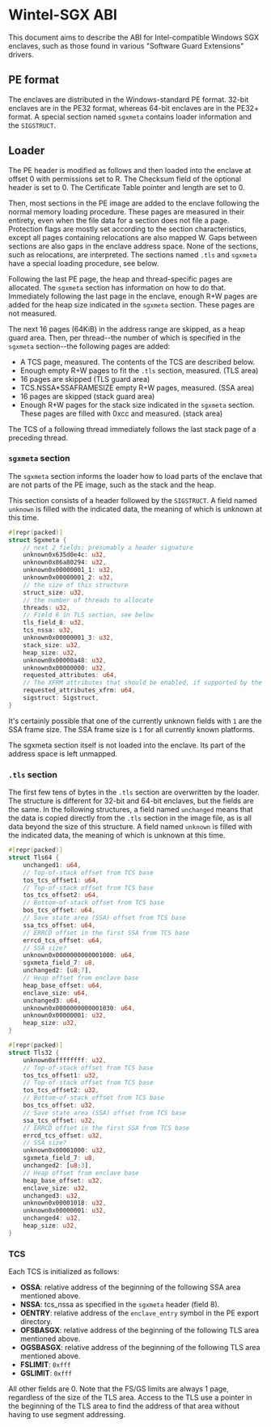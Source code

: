 # Wintel-SGX ABI

This document aims to describe the ABI for Intel-compatible Windows SGX
enclaves, such as those found in various "Software Guard Extensions" drivers.

## PE format

The enclaves are distributed in the Windows-standard PE format. 32-bit enclaves
are in the PE32 format, whereas 64-bit enclaves are in the PE32+ format. A
special section named `sgxmeta` contains loader information and the
`SIGSTRUCT`.

## Loader

The PE header is modified as follows and then loaded into the enclave at offset
0 with permissions set to R. The Checksum field of the optional header is set
to 0. The Certificate Table pointer and length are set to 0.

Then, most sections in the PE image are added to the enclave following the
normal memory loading procedure. These pages are measured in their entirety,
even when the file data for a section does not file a page. Protection flags
are mostly set according to the section characteristics, except all pages
containing relocations are also mapped W. Gaps between sections are also gaps
in the enclave address space. None of the sections, such as relocations, are
interpreted. The sections named `.tls` and `sgxmeta` have a special loading
procedure, see below.

Following the last PE page, the heap and thread-specific pages are allocated.
The `sgxmeta` section has information on how to do that. Immediately following
the last page in the enclave, enough R+W pages are added for the heap size
indicated in the `sgxmeta` section. These pages are not measured.

The next 16 pages (64KiB) in the address range are skipped, as a heap guard
area. Then, per thread--the number of which is specified in the `sgxmeta`
section--the following pages are added:

- A TCS page, measured. The contents of the TCS are described below.
- Enough empty R+W pages to fit the `.tls` section, measured. (TLS area)
- 16 pages are skipped (TLS guard area)
- TCS.NSSA*SSAFRAMESIZE empty R+W pages, measured. (SSA area)
- 16 pages are skipped (stack guard area)
- Enough R+W pages for the stack size indicated in the `sgxmeta` section. These
  pages are filled with 0xcc and measured. (stack area)

The TCS of a following thread immediately follows the last stack page of a
preceding thread.

### `sgxmeta` section

The `sgxmeta` section informs the loader how to load parts of the enclave that
are not parts of the PE image, such as the stack and the heap.

This section consists of a header followed by the `SIGSTRUCT`. A field named
`unknown` ìs filled with the indicated data, the meaning of which is unknown at
this time.

```rust
#[repr(packed)]
struct Sgxmeta {
	// next 2 fields: presumably a header signature
	unknown0x635d0e4c: u32,
	unknown0x86a80294: u32,
	unknown0x00000001_1: u32,
	unknown0x00000001_2: u32,
	// the size of this structure
	struct_size: u32,
	// the number of threads to allocate
	threads: u32,
	// Field 8 in TLS section, see below
	tls_field_8: u32,
	tcs_nssa: u32,
	unknown0x00000001_3: u32,
	stack_size: u32,
	heap_size: u32,
	unknown0x00000a48: u32,
	unknown0x00000000: u32,
	requested_attributes: u64,
	// The XFRM attributes that should be enabled, if supported by the platform.
	requested_attributes_xfrm: u64,
	sigstruct: Sigstruct,
}
```

It's certainly possible that one of the currently unknown fields with `1` are
the SSA frame size. The SSA frame size is `1` for all currently known
platforms.

The sgxmeta section itself is not loaded into the enclave. Its part of the
address space is left unmapped.

### `.tls` section

The first few tens of bytes in the `.tls` section are overwritten by the
loader. The structure is different for 32-bit and 64-bit enclaves, but the
fields are the same. In the following structures, a field named `unchanged`
means that the data is copied directly from the `.tls` section in the image
file, as is all data beyond the size of this structure. A field named `unknown`
ìs filled with the indicated data, the meaning of which is unknown at this
time.

```rust
#[repr(packed)]
struct Tls64 {
    unchanged1: u64,
    // Top-of-stack offset from TCS base
    tos_tcs_offset1: u64,
    // Top-of-stack offset from TCS base
    tos_tcs_offset2: u64,
    // Bottom-of-stack offset from TCS base
    bos_tcs_offset: u64,
    // Save state area (SSA) offset from TCS base
    ssa_tcs_offset: u64,
    // ERRCD offset in the first SSA from TCS base
    errcd_tcs_offset: u64,
    // SSA size?
    unknown0x0000000000001000: u64,
    sgxmeta_field_7: u8,
    unchanged2: [u8;7],
    // Heap offset from enclave base
    heap_base_offset: u64,
    enclave_size: u64,
    unchanged3: u64,
    unknown0x0000000000001030: u64,
    unknown0x00000001: u32,
    heap_size: u32,
}

#[repr(packed)]
struct Tls32 {
    unknown0xffffffff: u32,
    // Top-of-stack offset from TCS base
    tos_tcs_offset1: u32,
    // Top-of-stack offset from TCS base
    tos_tcs_offset2: u32,
    // Bottom-of-stack offset from TCS base
    bos_tcs_offset: u32,
    // Save state area (SSA) offset from TCS base
    ssa_tcs_offset: u32,
    // ERRCD offset in the first SSA from TCS base
    errcd_tcs_offset: u32,
    // SSA size?
    unknown0x00001000: u32,
    sgxmeta_field_7: u8,
    unchanged2: [u8;3],
    // Heap offset from enclave base
    heap_base_offset: u32,
    enclave_size: u32,
    unchanged3: u32,
    unknown0x00001018: u32,
    unknown0x00000001: u32,
    unchanged4: u32,
    heap_size: u32,
}
```

### TCS

Each TCS is initialized as follows:

- **OSSA**: relative address of the beginning of the following SSA area
			mentioned above.
- **NSSA**: tcs_nssa as specified in the `sgxmeta` header (field 8).
- **OENTRY**: relative address of the `enclave_entry` symbol in the PE export
			  directory.
- **OFSBASGX**: relative address of the beginning of the following TLS area
				mentioned above.
- **OGSBASGX**: relative address of the beginning of the following TLS area
				mentioned above.
- **FSLIMIT**: `0xfff`
- **GSLIMIT**: `0xfff`

All other fields are 0. Note that the FS/GS limits are always 1 page,
regardless of the size of the TLS area. Access to the TLS use a pointer in the
beginning of the TLS area to find the address of that area without having to
use segment addressing.
